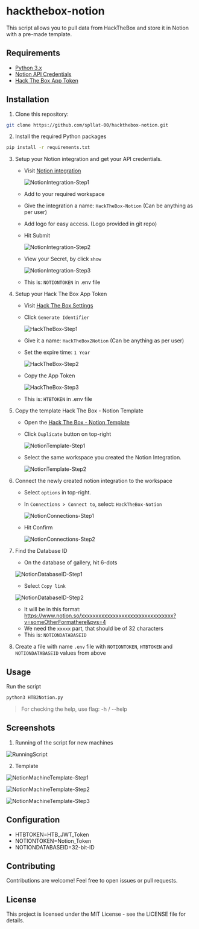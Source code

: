 # hackthebox-notion
 
This script allows you to pull data from HackTheBox and store it in Notion with a pre-made template.

## Requirements
- [Python 3.x](https://www.python.org/downloads/)
- [Notion API Credentials](https://www.notion.so/my-integrations)
- [Hack The Box App Token](https://app.hackthebox.com/profile/settings)

## Installation
1. Clone this repository:
```bash
git clone https://github.com/spllat-00/hackthebox-notion.git
  ```
2. Install the required Python packages
```bash
pip install -r requirements.txt
```
3. Setup your Notion integration and get your API credentials.
    - Visit [Notion integration](https://www.notion.so/my-integrations)
  
      ![NotionIntegration-Step1](https://github.com/spllat-00/hackthebox-notion/assets/50944153/091f76d6-4033-4856-a85d-13e293595ad0)

    - Add to your required workspace
    
    - Give the integration a name: `HackTheBox-Notion` (Can be anything as per user)
    - Add logo for easy access. (Logo provided in git repo)
    - Hit Submit
  
      ![NotionIntegration-Step2](https://github.com/spllat-00/hackthebox-notion/assets/50944153/83b86505-b5a0-4fd7-9cd7-f5fcbdf7195e)
    
    - View your Secret, by click `show`
  
      ![NotionIntegration-Step3](https://github.com/spllat-00/hackthebox-notion/assets/50944153/68ba1fd2-cb37-4c28-a9b8-43976151716f)
    
    - This is: `NOTIONTOKEN` in .env file

4. Setup your Hack The Box App Token
    - Visit [Hack The Box Settings](https://app.hackthebox.com/profile/settings)
    - Click `Generate Identifier`
  
      ![HackTheBox-Step1](https://github.com/spllat-00/hackthebox-notion/assets/50944153/421705fd-f7a9-48b7-9ac8-8037651ddc09)
    
    - Give it a name: `HackTheBox2Notion` (Can be anything as per user)
    - Set the expire time: `1 Year`
  
      ![HackTheBox-Step2](https://github.com/spllat-00/hackthebox-notion/assets/50944153/085015c5-fe82-41ea-8133-21bf7c4e51ff)
    
    - Copy the App Token
  
      ![HackTheBox-Step3](https://github.com/spllat-00/hackthebox-notion/assets/50944153/302da8e1-4334-4e28-9e72-c0d18c9d815d)
    
    - This is: `HTBTOKEN` in .env file

5. Copy the template Hack The Box - Notion Template
    - Open the [Hack The Box - Notion Template](https://maroon-bobcat-3c4.notion.site/Hack-The-Box-Notion-Template-7ecd6321ffda4a3dad998ccbd36c6b9d?pvs=4)
    - Click `Duplicate` button on top-right
  
      ![NotionTemplate-Step1](https://github.com/spllat-00/hackthebox-notion/assets/50944153/12741221-ae22-489c-8cdc-b2f1887efdce)

    - Select the same workspace you created the Notion Integration.
  
      ![NotionTemplate-Step2](https://github.com/spllat-00/hackthebox-notion/assets/50944153/6b84d616-20ee-4009-969e-12201072cfc0)


7. Connect the newly created notion integration to the workspace
    - Select `options` in top-right.
    - In `Connections > Connect to`, select: `HackTheBox-Notion`
  
      ![NotionConnections-Step1](https://github.com/spllat-00/hackthebox-notion/assets/50944153/950a1c7c-63fb-4a7e-b3b4-550dffcc7348)

    - Hit Confirm
  
      ![NotionConnections-Step2](https://github.com/spllat-00/hackthebox-notion/assets/50944153/9530fa1f-6928-4613-9d67-8e4f05dcb64a)


8. Find the Database ID
    - On the database of gallery, hit 6-dots
  
     ![NotionDatabaseID-Step1](https://github.com/spllat-00/hackthebox-notion/assets/50944153/8e202a35-0134-4a46-a761-1577f2880f17)

    - Select `Copy link`
  
     ![NotionDatabaseID-Step2](https://github.com/spllat-00/hackthebox-notion/assets/50944153/53156dae-d043-430b-9c0c-52464adcebed)

    - It will be in this format: https://www.notion.so/xxxxxxxxxxxxxxxxxxxxxxxxxxxxxxxx?v=someOtherFormathere&pvs=4
    - We need the `xxxxx` part, that should be of 32 characters
    - This is: `NOTIONDATABASEID`
9. Create a file with name `.env` file with `NOTIONTOKEN`, `HTBTOKEN` and `NOTIONDATABASEID` values from above

## Usage
Run the script
```bash
python3 HTB2Notion.py
```

> For checking the help, use flag: -h / --help

## Screenshots
1. Running of the script for new machines

![RunningScript](https://github.com/spllat-00/hackthebox-notion/assets/50944153/d41293b6-d0e0-4e99-859b-4b094719ab9a)


2. Template

![NotionMachineTemplate-Step1](https://github.com/spllat-00/hackthebox-notion/assets/50944153/fedd862c-c0a9-4fd3-868b-29f102c0157a)

![NotionMachineTemplate-Step2](https://github.com/spllat-00/hackthebox-notion/assets/50944153/062029b0-c4e7-4d74-a616-2588c008d0ae)

![NotionMachineTemplate-Step3](https://github.com/spllat-00/hackthebox-notion/assets/50944153/026b5110-29b2-4029-bee1-fea274f241d8)


## Configuration
- HTBTOKEN=HTB_JWT_Token
- NOTIONTOKEN=Notion_Token
- NOTIONDATABASEID=32-bit-ID

## Contributing
Contributions are welcome! Feel free to open issues or pull requests.

## License
This project is licensed under the MIT License - see the LICENSE file for details.
